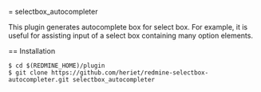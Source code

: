 = selectbox_autocompleter

This plugin generates autocomplete box for select box.
For example, it is useful for assisting input of a select box containing many option elements. 

== Installation

```
$ cd $(REDMINE_HOME)/plugin
$ git clone https://github.com/heriet/redmine-selectbox-autocompleter.git selectbox_autocompleter
```
